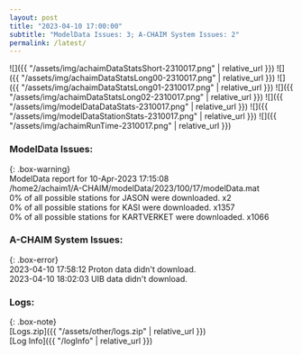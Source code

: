```yaml
---
layout: post
title: "2023-04-10 17:00:00"
subtitle: "ModelData Issues: 3; A-CHAIM System Issues: 2"
permalink: /latest/
---
```


![]({{ "/assets/img/achaimDataStatsShort-2310017.png" | relative_url }})
![]({{ "/assets/img/achaimDataStatsLong00-2310017.png" | relative_url }})
![]({{ "/assets/img/achaimDataStatsLong01-2310017.png" | relative_url }})
![]({{ "/assets/img/achaimDataStatsLong02-2310017.png" | relative_url }})
![]({{ "/assets/img/modelDataDataStats-2310017.png" | relative_url }})
![]({{ "/assets/img/modelDataStationStats-2310017.png" | relative_url }})
![]({{ "/assets/img/achaimRunTime-2310017.png" | relative_url }})


### ModelData Issues:  
  
{: .box-warning}  
 ModelData report for 10-Apr-2023 17:15:08   
 /home2/achaim1/A-CHAIM/modelData/2023/100/17/modelData.mat   
 0% of all possible stations for JASON were downloaded. x2   
 0% of all possible stations for KASI were downloaded. x1357   
 0% of all possible stations for KARTVERKET were downloaded. x1066   
  
### A-CHAIM System Issues:  
  
{: .box-error}  
2023-04-10 17:58:12 Proton data didn't download.  
2023-04-10 18:02:03 UIB data didn't download.  

### Logs:  
  
{: .box-note}  
[Logs.zip]({{ "/assets/other/logs.zip" | relative_url }})  
[Log Info]({{ "/logInfo" | relative_url }})  
